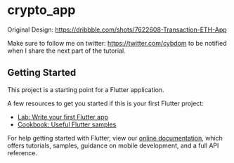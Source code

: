 # crypto_app

Original Design: https://dribbble.com/shots/7622608-Transaction-ETH-App

Make sure to follow me on twitter: https://twitter.com/cybdom to be notified when I share the next part of the tutorial.

## Getting Started

This project is a starting point for a Flutter application.

A few resources to get you started if this is your first Flutter project:

- [Lab: Write your first Flutter app](https://flutter.dev/docs/get-started/codelab)
- [Cookbook: Useful Flutter samples](https://flutter.dev/docs/cookbook)

For help getting started with Flutter, view our
[online documentation](https://flutter.dev/docs), which offers tutorials,
samples, guidance on mobile development, and a full API reference.
